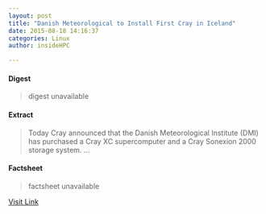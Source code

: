 ```yaml
---
layout: post
title: "Danish Meteorological to Install First Cray in Iceland"
date: 2015-08-18 14:16:37
categories: Linux
author: insideHPC

---
```



#### Digest
>digest unavailable

#### Extract
>Today Cray announced that the Danish Meteorological Institute (DMI) has purchased a Cray XC supercomputer and a Cray Sonexion 2000 storage system....

#### Factsheet
>factsheet unavailable

[Visit Link](https://www.linux.com/news/enterprise/high-performance/147-high-performance/847082-danish-meteorological-to-install-first-cray-in-iceland/)


